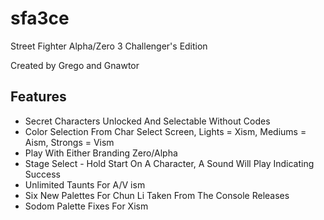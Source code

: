 # sfa3ce
Street Fighter Alpha/Zero 3 Challenger's Edition

Created by Grego and Gnawtor

## Features

 * Secret Characters Unlocked And Selectable Without Codes
 * Color Selection From Char Select Screen, Lights = Xism, Mediums = Aism, Strongs = Vism
 * Play With Either Branding Zero/Alpha
 * Stage Select - Hold Start On A Character, A Sound Will Play Indicating Success
 * Unlimited Taunts For A/V ism
 * Six New Palettes For Chun Li Taken From The Console Releases
 * Sodom Palette Fixes For Xism